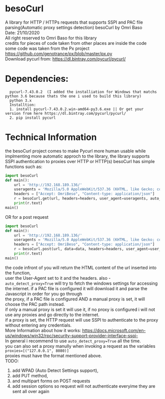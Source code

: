 # besoCurl
A library for HTTP / HTTPs requests that supports SSPI and PAC file parsing(Automatic proxy settings detection)
besoCurl by Omri Baso  
Date: 21/10/2020  
All right reserved to Omri Baso for this library  
credits for pieces of code taken from other places are inside the code  
some code was taken from the Px project  
https://github.com/genotrance/px/blob/master/px.py  
Download pycurl from: https://dl.bintray.com/pycurl/pycurl/
# Dependencies:   
      pycurl-7.43.0.2  (I added the installiation for Windows that matchs python 3.6 because thats the one i used to build this library)  
      python 3.x 
      Installtion:  
      1. install pycurl-7.43.0.2.win-amd64-py3.6.exe || Or get your version from here https://dl.bintray.com/pycurl/pycurl/
      2. pip install pycurl

# Technical Information  
the besoCurl project comes to make Pycurl more human usable while implmenting 
more automatic approch to the library, the library supports SSPI authentication to proxies over HTTP or HTTP(s) 
besoCurl has simple functions such as:  
```python  
import besoCurl
def main():  
    url = 'http://192.168.189.136/'
    useragents = 'Mozilla/5.0 AppleWebKit/537.36 (KHTML, like Gecko; compatible; Googlebot/2.1; Safari/537.36'  
    headers = ["Accept: OmriBeso", "Content-type: application/json"]  
    r = besoCurl.get(url, headers=headers, user_agent=useragents, auto_detect_proxy=True)  
    print(r.text)  
main()  
```
OR for a post request
```python
import besoCurl
def main():
    url = 'http://192.168.189.136/'
    useragents = 'Mozilla/5.0 AppleWebKit/537.36 (KHTML, like Gecko; compatible; Googlebot/2.1; Safari/537.36'
    headers = ["Accept: OmriBeso", "Content-type: application/json"]
    r = besoCurl.post(url, data=data, headers=headers, user_agent=user_agent, auto_detect_proxy=True)
    print(r.text)
main()    
```
the code infront of you will return the HTML content of the url inserted into the function,  
user the User-Agent set to it and the headers. 
also - `auto_detect_proxy=True` will try to fetch the windows settings for accessing the internet. 
if a PAC file is configured it will download it and parse the Javascript in order for you go through   
the proxy, if a PAC file is configured AND a manual proxy is set, it will choose the PAC path instead.  
if only a manual proxy is set it will use it, if no proxy is configured i will not use any proxies and go directly to the internet.  
if a proxy is set, the HTTP request will use SSPI to authenticate to the proxy without entering any credentials.  
More Information about how it works: https://docs.microsoft.com/en-us/windows/win32/rpc/security-support-provider-interface-sspi-  
In general i recommend to use `auto_detect_proxy=True` all the time.  
you can also set a proxy manully when invoking a request as the variables `proxies=[("127.0.0.1", 8080)]`  
proxies must have the format mentioned above.  
TODO:  
1. add WPAD (Auto Detect Settings support),  
2. add PUT method,  
3. and multipart forms on POST requests 
4. add session options so request will not authenticate everyime they are sent all over again 

